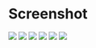 Screenshot
==========

[![](http://lh5.ggpht.com/_oKL9t7fM3TU/TLWGYwJE7wI/AAAAAAAABL8/XjatfMEq3dE/vim.png?imgmax=288)](http://lh5.ggpht.com/_oKL9t7fM3TU/TLWGYwJE7wI/AAAAAAAABL8/XjatfMEq3dE/vim.png?imgmax=1440)
[![](http://lh4.ggpht.com/_oKL9t7fM3TU/TLWGZXf145I/AAAAAAAABMI/1pC_uR9u2wQ/mail.png?imgmax=288)](http://lh4.ggpht.com/_oKL9t7fM3TU/TLWGZXf145I/AAAAAAAABMI/1pC_uR9u2wQ/mail.png?imgmax=1440)
[![](http://lh6.ggpht.com/_oKL9t7fM3TU/TLWGfHxMxxI/AAAAAAAABMQ/FmcfT_zoS0s/6.png?imgmax=288)](http://lh6.ggpht.com/_oKL9t7fM3TU/TLWGfHxMxxI/AAAAAAAABMQ/FmcfT_zoS0s/6.png?imgmax=1440)
[![](http://lh4.ggpht.com/_oKL9t7fM3TU/TLWGfWl5d8I/AAAAAAAABMU/GIPGw1_7X3c/7.png?imgmax=288)](http://lh4.ggpht.com/_oKL9t7fM3TU/TLWGfWl5d8I/AAAAAAAABMU/GIPGw1_7X3c/7.png?imgmax=1440)
[![](http://lh5.ggpht.com/_oKL9t7fM3TU/TLW4xqEJdxI/AAAAAAAABM0/5jwk3Yjrmww/browser.png?imgmax=288)](http://lh5.ggpht.com/_oKL9t7fM3TU/TLW4xqEJdxI/AAAAAAAABM0/5jwk3Yjrmww/browser.png?imgmax=1440)
[![](http://lh4.ggpht.com/_oKL9t7fM3TU/TLW4yPnyISI/AAAAAAAABM4/ioYY45xLQCU/irc.png?imgmax=288)](http://lh4.ggpht.com/_oKL9t7fM3TU/TLW4yPnyISI/AAAAAAAABM4/ioYY45xLQCU/irc.png?imgmax=1440)

